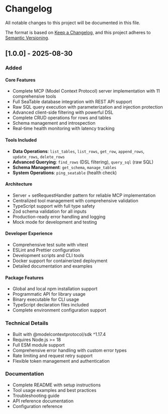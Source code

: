 # Changelog

All notable changes to this project will be documented in this file.

The format is based on [Keep a Changelog](https://keepachangelog.com/en/1.0.0/),
and this project adheres to [Semantic Versioning](https://semver.org/spec/v2.0.0.html).

## [1.0.0] - 2025-08-30

### Added

#### Core Features

- Complete MCP (Model Context Protocol) server implementation with 11 comprehensive tools
- Full SeaTable database integration with REST API support
- Raw SQL query execution with parameterization and injection protection
- Advanced client-side filtering with powerful DSL
- Complete CRUD operations for rows and tables
- Schema management and introspection
- Real-time health monitoring with latency tracking

#### Tools Included

- **Data Operations**: `list_tables`, `list_rows`, `get_row`, `append_rows`, `update_rows`, `delete_rows`
- **Advanced Querying**: `find_rows` (DSL filtering), `query_sql` (raw SQL)
- **Schema Management**: `get_schema`, `manage_tables`
- **System Operations**: `ping_seatable` (health check)

#### Architecture

- Server + setRequestHandler pattern for reliable MCP implementation
- Centralized tool management with comprehensive validation
- TypeScript support with full type safety
- Zod schema validation for all inputs
- Production-ready error handling and logging
- Mock mode for development and testing

#### Developer Experience

- Comprehensive test suite with vitest
- ESLint and Prettier configuration
- Development scripts and CLI tools
- Docker support for containerized deployment
- Detailed documentation and examples

#### Package Features

- Global and local npm installation support
- Programmatic API for library usage
- Binary executable for CLI usage
- TypeScript declaration files included
- Complete environment configuration support

### Technical Details

- Built with @modelcontextprotocol/sdk ^1.17.4
- Requires Node.js >= 18
- Full ESM module support
- Comprehensive error handling with custom error types
- Rate limiting and request retry support
- Flexible token management and authentication

### Documentation

- Complete README with setup instructions
- Tool usage examples and best practices
- Troubleshooting guide
- API reference documentation
- Configuration reference
